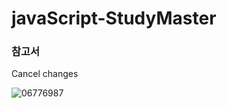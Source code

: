# javaScript-StudyMaster

<H3>참고서</H3>Cancel changes

![06776987](https://user-images.githubusercontent.com/66085260/124489872-6ca97f80-ddec-11eb-991d-2f227342b254.jpg)
